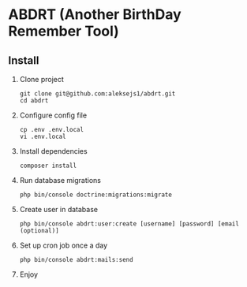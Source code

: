 # ABDRT (Another BirthDay Remember Tool)

## Install

1. Clone project
    ```
    git clone git@github.com:aleksejs1/abdrt.git
    cd abdrt
    ```

2. Configure config file
    ```
    cp .env .env.local
    vi .env.local
    ```

3. Install dependencies
    ```
    composer install
    ```

4. Run database migrations
    ```
    php bin/console doctrine:migrations:migrate
    ```

5. Create user in database
    ```
    php bin/console abdrt:user:create [username] [password] [email (optional)]
    ```

6. Set up cron job once a day
    ```
    php bin/console abdrt:mails:send
    ```

7. Enjoy
